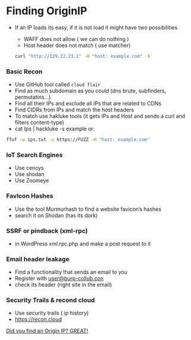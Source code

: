 # Finding OriginIP

- If an IP loads its easy, if it is not load it might have two possibilities
    - WAFF does not allow ( we can do nothing )
    - Host header does not match ( use matcher)
    
    ```bash
    curl "http://129.22.23.1" -H "host: example.com" -k
    ```
    

### Basic Recon

- Use GitHub tool called `cloud flair`
- Find as much subdomain as you could (dns brute, subfinders, permutatins…)
- Find all their IPs and exclude all IPs that are related to CDNs
- Find CIDRs from IPs and match the host headers
- To match use hakluke tools (it gets IPs and Host and sends a curl and filters content-type)
- cat Ips | hackluke -s example or:

```bash
ffuf -w ips.txt -u https://FUZZ -H "host: example.com"
```

### IoT Search Engines

- Use cencys
- Use shodan
- Use Zoomeye

### FavIcon Hashes

- Use the tool Murmurhash to find a website favicon’s hashes
- search it on Shodan (has its dork)

### SSRF or pindback (xml-rpc)

- in WordPress xml.rpc.php and make a post request to it

### Email header leakage

- Find a functionality that sends an email to you
- Register with user@burp-collub.con
- check its header (right site in the email)

### Security Trails & recond cloud

- Use security trails ( ip history)
- https://recon.cloud

[Did you find an Origin IP? GREAT!](Finding%20OriginIP%209d29d1ad020549ffaa49abb2bd8c279d/Did%20you%20find%20an%20Origin%20IP%20GREAT!%20698c63f537a84313a04d3c9ecda84869.md)